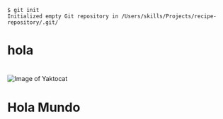 ```
$ git init
Initialized empty Git repository in /Users/skills/Projects/recipe-repository/.git/
```

# <h1> hola <h1> #

![Image of Yaktocat](https://octodex.github.com/images/yaktocat.png)




























  # <h1> Hola Mundo <h1> #
